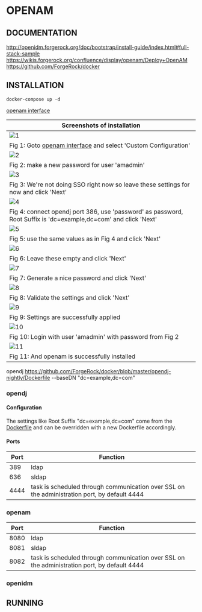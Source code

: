 # OPENAM

## DOCUMENTATION

http://openidm.forgerock.org/doc/bootstrap/install-guide/index.html#full-stack-sample
https://wikis.forgerock.org/confluence/display/openam/Deploy+OpenAM
https://github.com/ForgeRock/docker

## INSTALLATION
```
docker-compose up -d
```
[openam interface](http://host:8090/openam)

| Screenshots of installation |
| ---- |
|![1](images/1.png)|
|Fig 1: Goto [openam interface](http://host:8090/openam) and select 'Custom Configuration'|
|![2](images/2.png)| 
|Fig 2: make a new password for user 'amadmin'|
|![3](images/3.png)|
|Fig 3: We're not doing SSO right now so leave these settings for now and click 'Next'|
|![4](images/4.png)|
|Fig 4: connect opendj port 386, use 'password' as password, Root Suffix is 'dc=example,dc=com' and click 'Next'|
|![5](images/5.png)|
|Fig 5: use the same values as in Fig 4 and click 'Next' |
|![6](images/6.png)|
|Fig 6: Leave these empty and click 'Next'|
|![7](images/7.png)|
|Fig 7: Generate a nice password and click 'Next'|
|![8](images/8.png)|
|Fig 8: Validate the settings and click 'Next'|
|![9](images/9.png)|
|Fig 9: Settings are successfully applied|
|![10](images/10.png)|
|Fig 10: Login with user 'amadmin' with password from Fig 2|
|![11](images/11.png)|
|Fig 11: And openam is successfully installed| 

opendj
https://github.com/ForgeRock/docker/blob/master/opendj-nightly/Dockerfile
   --baseDN "dc=example,dc=com"

### opendj

#### Configuration
The settings like Root Suffix "dc=example,dc=com" come from the [Dockerfile](https://github.com/ForgeRock/docker/blob/master/opendj-nightly/Dockerfile) and can be overridden with a new Dockerfile accordingly. 

#### Ports
| Port | Function  |
| ---- |-----|
| 389  | ldap  |
| 636  | sldap|
| 4444 | task is scheduled through communication over SSL on the administration port, by default 4444|

### openam

| Port | Function  |
| ---- |-----|
| 8080  | ldap  |
| 8081  | sldap|
| 8082 | task is scheduled through communication over SSL on the administration port, by default 4444|

### openidm

## RUNNING
